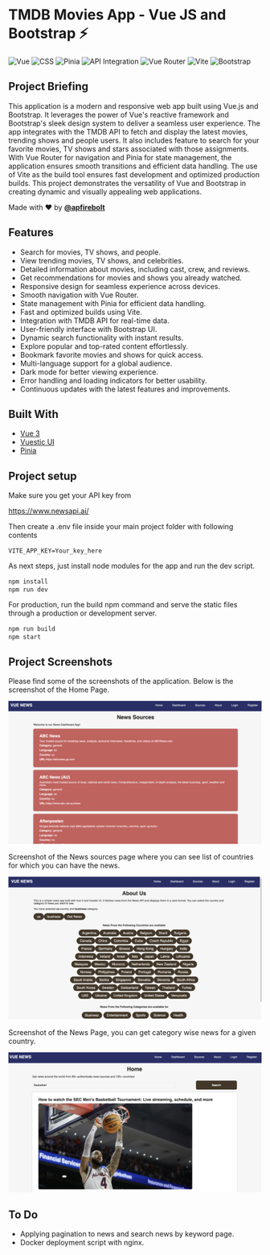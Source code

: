 # TMDB Movies App - Vue JS and Bootstrap ⚡️

![Vue](https://img.shields.io/badge/Vue-4FC08D?style=for-the-badge&logo=vue.js&logoColor=white)
![CSS](https://img.shields.io/badge/CSS-1572B6?style=for-the-badge&logo=css3&logoColor=white)
![Pinia](https://img.shields.io/badge/Pinia-FFD700?style=for-the-badge&logo=pinia&logoColor=white)
![API Integration](https://img.shields.io/badge/API_Integration-FF6F00?style=for-the-badge&logo=api&logoColor=white)
![Vue Router](https://img.shields.io/badge/Vue_Router-4FC08D?style=for-the-badge&logo=vue.js&logoColor=white)
![Vite](https://img.shields.io/badge/Vite-646CFF?style=for-the-badge&logo=vite&logoColor=white)
![Bootstrap](https://img.shields.io/badge/Bootstrap-7952B3?style=for-the-badge&logo=bootstrap&logoColor=white)

## Project Briefing

This application is a modern and responsive web app built using Vue.js and Bootstrap. It leverages the power of Vue's reactive framework and Bootstrap's sleek design system to deliver a seamless user experience. The app integrates with the TMDB API to fetch and display the latest movies, trending shows and people users. It also includes feature to search for your favorite movies, TV shows and stars associated with those assignments. With Vue Router for navigation and Pinia for state management, the application ensures smooth transitions and efficient data handling. The use of Vite as the build tool ensures fast development and optimized production builds. This project demonstrates the versatility of Vue and Bootstrap in creating dynamic and visually appealing web applications.


Made with ❤️ by **[@apfirebolt](https://github.com/Apfirebolt/)**
## Features

- Search for movies, TV shows, and people.
- View trending movies, TV shows, and celebrities.
- Detailed information about movies, including cast, crew, and reviews.
- Get recommendations for movies and shows you already watched.
- Responsive design for seamless experience across devices.
- Smooth navigation with Vue Router.
- State management with Pinia for efficient data handling.
- Fast and optimized builds using Vite.
- Integration with TMDB API for real-time data.
- User-friendly interface with Bootstrap UI.
- Dynamic search functionality with instant results.
- Explore popular and top-rated content effortlessly.
- Bookmark favorite movies and shows for quick access.
- Multi-language support for a global audience.
- Dark mode for better viewing experience.
- Error handling and loading indicators for better usability.
- Continuous updates with the latest features and improvements.

## Built With

* [Vue 3](https://vuejs.org//)
* [Vuestic UI](https://vuestic.dev/)
* [Pinia](https://pinia.vuejs.org/)

## Project setup

Make sure you get your API key from 

https://www.newsapi.ai/

Then create a .env file inside your main project folder with following contents

```
VITE_APP_KEY=Your_key_here
```

As next steps, just install node modules for the app and run the dev script.

```
npm install
npm run dev
```

For production, run the build npm command and serve the static files through a production or development server.

```
npm run build
npm start
```

## Project Screenshots

Please find some of the screenshots of the application. Below is the screenshot of the Home Page.

![alt text](./screenshots/3.png)

Screenshot of the News sources page where you can see list of countries for which you can have the news.

![alt text](./screenshots/1.png)

Screenshot of the News Page, you can get category wise news for a given country.

![alt text](./screenshots/2.png)

## To Do

- Applying pagination to news and search news by keyword page.
- Docker deployment script with nginx. 

